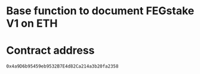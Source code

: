 # Base function to document FEGstake V1 on ETH

# Contract address 
` 0x4a9D6b95459eb9532B7E4d82Ca214a3b20fa2358 `
